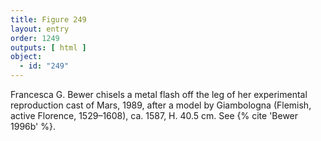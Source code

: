 ```yaml
---
title: Figure 249
layout: entry
order: 1249
outputs: [ html ]
object:
  - id: "249"
---
```


Francesca G. Bewer chisels a metal flash off the leg of her experimental reproduction cast of Mars, 1989, after a model by Giambologna (Flemish, active Florence, 1529–1608), ca. 1587, H. 40.5 cm. See {% cite 'Bewer 1996b' %}.
